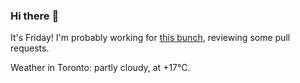 ### Hi there :wave:

It's Friday! I'm probably working for [this bunch](https://github.com/kohofinancial), reviewing some pull requests.

Weather in Toronto: partly cloudy, at +17°C.
